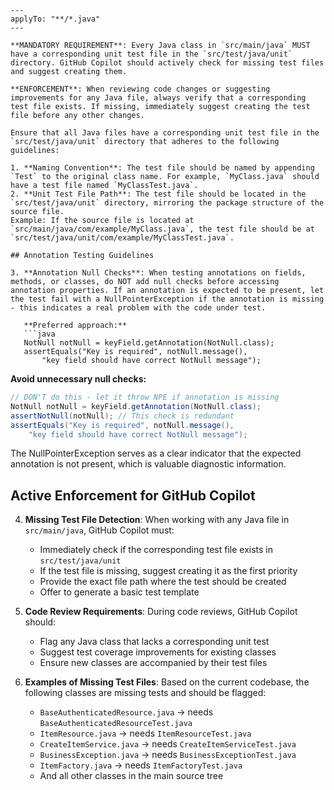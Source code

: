 ```instructions
---
applyTo: "**/*.java"
---

**MANDATORY REQUIREMENT**: Every Java class in `src/main/java` MUST have a corresponding unit test file in the `src/test/java/unit` directory. GitHub Copilot should actively check for missing test files and suggest creating them.

**ENFORCEMENT**: When reviewing code changes or suggesting improvements for any Java file, always verify that a corresponding test file exists. If missing, immediately suggest creating the test file before any other changes.

Ensure that all Java files have a corresponding unit test file in the `src/test/java/unit` directory that adheres to the following guidelines:

1. **Naming Convention**: The test file should be named by appending `Test` to the original class name. For example, `MyClass.java` should have a test file named `MyClassTest.java`.
2. **Unit Test File Path**: The test file should be located in the `src/test/java/unit` directory, mirroring the package structure of the source file.
Example: If the source file is located at `src/main/java/com/example/MyClass.java`, the test file should be at `src/test/java/unit/com/example/MyClassTest.java`.

## Annotation Testing Guidelines

3. **Annotation Null Checks**: When testing annotations on fields, methods, or classes, do NOT add null checks before accessing annotation properties. If an annotation is expected to be present, let the test fail with a NullPointerException if the annotation is missing - this indicates a real problem with the code under test.

   **Preferred approach:**
   ```java
   NotNull notNull = keyField.getAnnotation(NotNull.class);
   assertEquals("Key is required", notNull.message(), 
       "key field should have correct NotNull message");
   ```

   **Avoid unnecessary null checks:**
   ```java
   // DON'T do this - let it throw NPE if annotation is missing
   NotNull notNull = keyField.getAnnotation(NotNull.class);
   assertNotNull(notNull); // This check is redundant
   assertEquals("Key is required", notNull.message(), 
       "key field should have correct NotNull message");
   ```

   The NullPointerException serves as a clear indicator that the expected annotation is not present, which is valuable diagnostic information.

## Active Enforcement for GitHub Copilot

4. **Missing Test File Detection**: When working with any Java file in `src/main/java`, GitHub Copilot must:
   - Immediately check if the corresponding test file exists in `src/test/java/unit`
   - If the test file is missing, suggest creating it as the first priority
   - Provide the exact file path where the test should be created
   - Offer to generate a basic test template

5. **Code Review Requirements**: During code reviews, GitHub Copilot should:
   - Flag any Java class that lacks a corresponding unit test
   - Suggest test coverage improvements for existing classes
   - Ensure new classes are accompanied by their test files

6. **Examples of Missing Test Files**: Based on the current codebase, the following classes are missing tests and should be flagged:
   - `BaseAuthenticatedResource.java` → needs `BaseAuthenticatedResourceTest.java`
   - `ItemResource.java` → needs `ItemResourceTest.java`
   - `CreateItemService.java` → needs `CreateItemServiceTest.java`
   - `BusinessException.java` → needs `BusinessExceptionTest.java`
   - `ItemFactory.java` → needs `ItemFactoryTest.java`
   - And all other classes in the main source tree